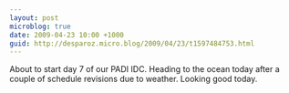 ```yaml
---
layout: post
microblog: true
date: 2009-04-23 10:00 +1000
guid: http://desparoz.micro.blog/2009/04/23/t1597484753.html
---
```

About to start day 7 of our PADI IDC.  Heading to the ocean today after a couple of schedule revisions due to weather.  Looking good today.
